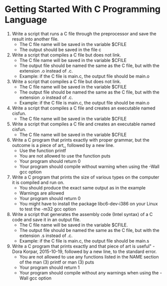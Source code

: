 # Getting Started With C Programming Language

1. Write a script that runs a C file through the preprocessor and save the result into another file.
   - The C file name will be saved in the variable $CFILE
   - The output should be saved in the file c
2. Write a script that compiles a C file but does not link.
   - The C file name will be saved in the variable $CFILE
   - The output file should be named the same as the C file, but with the extension .o instead of .c.
   - Example: if the C file is main.c, the output file should be main.o
3. Write a script that compiles a C file but does not link.
   - The C file name will be saved in the variable $CFILE
   - The output file should be named the same as the C file, but with the extension .o instead of .c.
   - Example: if the C file is main.c, the output file should be main.o
4. Write a script that compiles a C file and creates an executable named cisfun.
   - The C file name will be saved in the variable $CFILE
5. Write a script that compiles a C file and creates an executable named cisfun.
   - The C file name will be saved in the variable $CFILE
6. Write a C program that prints exactly with proper grammar, but the outcome is a piece of art,, followed by a new line.
   - Use the function printf
   - You are not allowed to use the function puts
   - Your program should return 0
   - Your program should compile without warning when using the -Wall gcc option
7. Write a C program that prints the size of various types on the computer it is compiled and run on.
   - You should produce the exact same output as in the example
   - Warnings are allowed
   - Your program should return 0
   - You might have to install the package libc6-dev-i386 on your Linux to test the -m32 gcc option
8. Write a script that generates the assembly code (Intel syntax) of a C code and save it in an output file.
   - The C file name will be saved in the variable $CFILE.
   - The output file should be named the same as the C file, but with the extension .s instead of .c.
   - Example: if the C file is main.c, the output file should be main.s
9. Write a C program that prints exactly and that piece of art is useful" - Dora Korpar, 2015-10-19, followed by a new line, to the standard error.
   - You are not allowed to use any functions listed in the NAME section of the man (3) printf or man (3) puts
   - Your program should return 1
   - Your program should compile without any warnings when using the -Wall gcc option
